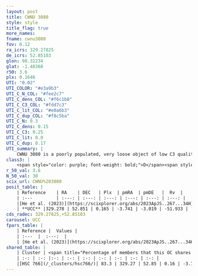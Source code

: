 ```yaml
---
layout: post
title: CWNU 3080
style: style
title_flag: true
more_names: 
fname: cwnu3080
fov: 0.12
ra_icrs: 329.27825
de_icrs: 52.85103
glon: 98.32234
glat: -1.48368
r50: 3.6
plx: 0.1646
UTI: "0.02"
UTI_COLOR: "#e3a9b3"
UTI_C_N_COL: "#fee2c7"
UTI_C_dens_COL: "#f6c1b8"
UTI_C_C3_COL: "#fdd7c3"
UTI_C_lit_COL: "#e0a6b3"
UTI_C_dup_COL: "#f8c5ba"
UTI_C_N: 0.3
UTI_C_dens: 0.15
UTI_C_C3: 0.25
UTI_C_lit: 0.0
UTI_C_dup: 0.17
UTI_summary: |
    CWNU 3080 is a poorly populated, very loose object of low C3 quality. It was recently reported in the literature.<br><br><span style="color: #99180f; font-weight: bold;">Warning: </span>This is likely a duplicate object, which shares a large percentage of members with at least one previously reported entry.
class3: |
    <span style="color: purple; font-weight: bold;">D</span><span style="color: #FFC300; font-weight: bold;">B</span>
r_50_val: 3.6
N_50_val: 30
scix_url: CWNU%203080
posit_table: |
    | Reference    | RA    | DEC   | Plx  | pmRA  | pmDE   |  Rv  |
    | :---         | :---: | :---: | :---: | :---: | :---: | :---: |
    |[He et al. (2023)](https://scixplorer.org/abs/2023ApJS..267...34H) | 329.307 | 52.842 | 0.164 | -3.743 | -3.04 | -- |
    | **UCC** |329.278 | 52.851 | 0.165 | -3.741 | -3.019 | -51.933 | 
cds_radec: 329.27825,+52.85103
carousel: UCC
fpars_table: |
    | Reference |  Values |
    | :---  |  :---:  |
    | [He et al. (2023)](https://scixplorer.org/abs/2023ApJS..267...34H) | `A0=2.3, m-M=13.25, logA=8.9` |
shared_table: |
    | Cluster | <span title="Percentage of members that this OC shares with the ones listed">%</span>   | RA   | DEC   | Plx   | pmRA  | pmDE  | Rv | UTI |
    | :-: | :-: |:-: | :-: | :-: | :-: | :-: | :-: | :-: |
    |[HSC 766](/_clusters/hsc766/)| 83.3 | 329.27 | 52.85 | 0.16 | -3.74 | -3.02 | -39.98 |0.3 |
---
```


